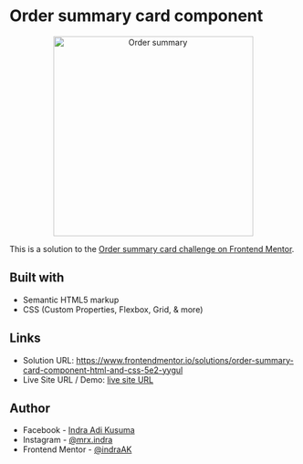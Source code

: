 # Order summary card component

<p align="center">
  <a href="https://ibb.co/k6dw4Cd"><img src="https://i.ibb.co/Dgqv92q/mobile.png" alt="Order summary" width="350" border="0"></a>
</p>

This is a solution to the [Order summary card challenge on Frontend Mentor](https://www.frontendmentor.io/challenges/order-summary-component-QlPmajDUj).

## Built with

- Semantic HTML5 markup
- CSS (Custom Properties, Flexbox, Grid, & more)

## Links

- Solution URL: https://www.frontendmentor.io/solutions/order-summary-card-component-html-and-css-5e2-yygul
- Live Site URL / Demo: [live site URL](https://stoic-sammet-05e508.netlify.app/)

## Author

- Facebook - [Indra Adi Kusuma](https:/facebook.com/profile.php?id=100009019826862)
- Instagram - [@mrx.indra](https://instagram.com/mrx.indra)
- Frontend Mentor - [@indraAK](https://www.frontendmentor.io/profile/indraAK)
